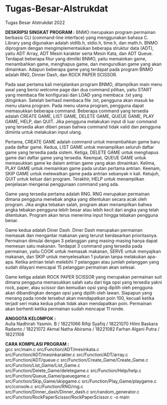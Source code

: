 # Tugas-Besar-Alstrukdat
Tugas Besar Alstrukdat 2022

**DESKRIPSI SINGKAT PROGRAM :**
BNMO merupakan program permainan berbasis CLI (command-line interface) yang menggunakan bahasa C. Library yang digunakan adalah stdlib.h, stdio.h, time.h, dan math.h. BNMO diprogram dengan mengimplementasikan beberapa struktur data (ADT), yaitu ADT Array, ADT Mesin karakter serta Mesin Kata, dan ADT Queue. Terdapat beberapa fitur yang dimiliki BNMO, yaitu memainkan game, menambahkan game, menghapus game, dan mengurutkan game yang akan dimainkan. Adapun beberapa game yang terdapat pada program BNMO adalah RNG, Dinner Dash, dan ROCK PAPER SCISSOR.

Pada saat pertama kali menjalankan program BNMO, ditampilkan main menu awal yang berisi welcome page dan dua command pilihan, yaitu START yang membaca file konfigurasi dan LOAD <filename> yang membaca <filename>.txt yang diinginkan. Setelah berhasil membaca file .txt, pengguna akan masuk ke menu utama program. Pada menu utama program, pengguna dapat memasukkan beberapa command. Beberapa command yang tersedia adalah CREATE GAME, LIST GAME, DELETE GAME, QUEUE GAME, PLAY GAME, HELP, dan QUIT. Jika pengguna melakukan input di luar command yang tersedia akan diberi pesan bahwa command tidak valid dan pengguna diminta untuk melakukan input ulang.

Pertama, CREATE GAME adalah command untuk menambahkan game baru pada daftar	game. Kedua, LIST GAME untuk menampilkan seluruh daftar game yang tersedia pada sistem. Ketiga, DELETE GAME untuk menghapus game dari daftar game yang tersedia. Keempat, QUEUE GAME untuk memasukkan game ke dalam antrian game yang akan dimainkan. Kelima, PLAY GAME untuk memainkan game pada urutan pertama antrian. Keenam, SKIP GAME <n> untuk melewatkan game pada antrian sebanyak n kali. Ketujuh, QUIT untuk keluar dari program. Terakhir, HELP untuk menampilkan penjelasan mengenai penggunaan command yang ada.

Game yang tersedia pertama adalah RNG. RNG merupakan permainan  dimana pengguna menebak angka yang ditentukan secara acak oleh program. Jika angka tebakan salah, program akan menampilkan bahwa angka tebakan pengguna lebih besar atau lebih kecil dari angka yang telah ditentukan. Program akan terus menerima input hingga tebakan pengguna benar.

Game kedua adalah Diner Dash. Diner Dash merupakan permainan memasak dan mengantar makanan yang terurut berdasarkan prioritasnya. Permainan dimulai dengan 3 pelanggan yang masing-masing hanya dapat memesan satu makanan. Terdapat 3 command yang tersedia pada permainan, yaitu COOK untuk memasak makanan, SERVE untuk menyajikan makanan, dan SKIP untuk menyelesaikan 1 putaran tanpa melakukan apa-apa. Ketika antrian telah melebihi 7 pelanggan atau jumlah pelanggan yang sudah dilayani mencapai 15 pelanggan permainan akan selesai.

Game ketiga adalah ROCK PAPER SCISSOR yang merupakan permainan suit dimana pengguna memasukkan salah satu dari tiga opsi yang tersedia yakni rock, paper, atau scissor dan kemudian opsi yang dipilih oleh pengguna akan dibandingkan dengan opsi yang dipilih oleh lawan. Siapapun yang menang pada ronde tersebut akan mendapatkan poin 100, kecuali ketika terjadi seri maka kedua pihak tidak akan mendapatkan poin. Permainan akan berhenti ketika permainan sudah mencapai 11 ronde.

**ANGGOTA KELOMPOK :**  
Aulia Nadhirah Yasmin. B	/ 18221066
Rifqi Syafiq				/ 18221070
Hilmi Baskara Radanto		/ 18221072
Akmal Natha Abirama		/ 18221082
Farhan Algani Putra		/ 18221108

**CARA KOMPILASI PROGRAM :**  
gcc src/main.c src/Function/ADT/mesinkata.c src/Function/ADT/mesinkarakter.c src/Function/ADT/array.c src/Function/ADT/queue.c src/Function/Create_Game/Create_Game.c src/Function/List_Game/List_Game.c src/Function/Delete_Game/deletegame.c src/Function/Help/help.c src/Function/Queue_Game/queuegame.c src/Function/Skip_Game/skipgame.c src/Function/Play_Game/playgame.c src/console.c src/Function/RNG/rng.c src/Function/Dinner_dash/Dinner_dash.c src/random_generator.c src/Function/RockPaperScissor/RockPaperScissor.c -o main

